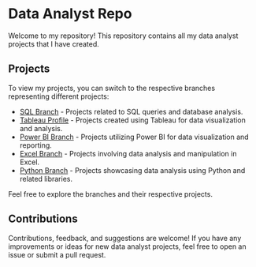 # Data Analyst Repo

Welcome to my repository! This repository contains all my data analyst projects that I have created.

## Projects

To view my projects, you can switch to the respective branches representing different projects:

- [SQL Branch](https://github.com/tzjZhengJie/PersonalProject/tree/SQL) - Projects related to SQL queries and database analysis.
- [Tableau Profile](https://public.tableau.com/app/profile/tan.zheng.jie) - Projects created using Tableau for data visualization and analysis.
- [Power BI Branch](https://github.com/tzjZhengJie/DataAnalyst_Project/tree/PowerBI) - Projects utilizing Power BI for data visualization and reporting.
- [Excel Branch](https://github.com/tzjZhengJie/DataAnalyst_Project/tree/Excel) - Projects involving data analysis and manipulation in Excel.
- [Python Branch](https://github.com/tzjZhengJie/DataAnalyst_Project/tree/Python) - Projects showcasing data analysis using Python and related libraries.

Feel free to explore the branches and their respective projects.

## Contributions

Contributions, feedback, and suggestions are welcome! If you have any improvements or ideas for new data analyst projects, feel free to open an issue or submit a pull request.
